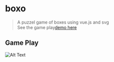 # boxo

> A puzzel game of boxes using vue.js and svg  
See the game play[demo here](https://farazshuja.github.io/boxo/)

## Game Play

![Alt Text](http://unirazz.com/share/game-play.gif)
